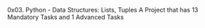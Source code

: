 0x03. Python - Data Structures: Lists, Tuples
A Project that has 13 Mandatory Tasks and 1 Advanced Tasks
